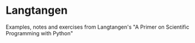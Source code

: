 # Langtangen
 Examples, notes and exercises from Langtangen's "A Primer on Scientific Programming with Python"
